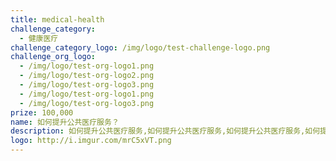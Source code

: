 ```yaml
---
title: medical-health
challenge_category: 
  - 健康医疗
challenge_category_logo: /img/logo/test-challenge-logo.png
challenge_org_logo: 
  - /img/logo/test-org-logo1.png
  - /img/logo/test-org-logo2.png
  - /img/logo/test-org-logo3.png
  - /img/logo/test-org-logo1.png
  - /img/logo/test-org-logo3.png
prize: 100,000
name: 如何提升公共医疗服务？
description: 如何提升公共医疗服务,如何提升公共医疗服务,如何提升公共医疗服务,如何提升公共医疗服务.
logo: http://i.imgur.com/mrC5xVT.png
---
```

